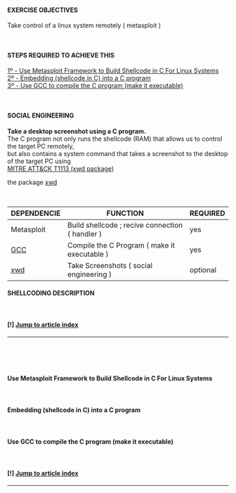 #### EXERCISE OBJECTIVES
Take control of a linux system remotely ( metasploit )

<br />

#### STEPS REQUIRED TO ACHIEVE THIS
[1º - Use Metasploit Framework to Build Shellcode in C For Linux Systems](https://github.com/r00t-3xp10it/hacking-material-books/blob/master/metasploit-RC%5BERB%5D/shellcoding/C_Shellcode_Linux.md#use-metasploit-framework-to-build-shellcode-in-c-for-linux-systems)<br />
[2º - Embedding (shellcode in C) into a C program](https://github.com/r00t-3xp10it/hacking-material-books/blob/master/metasploit-RC%5BERB%5D/shellcoding/C_Shellcode_Linux.md#embedding-shellcode-in-c-into-a-c-program)<br />
[3º - Use GCC to compile the C program (make it executable)](https://github.com/r00t-3xp10it/hacking-material-books/blob/master/metasploit-RC%5BERB%5D/shellcoding/C_Shellcode_Linux.md#use-gcc-to-compile-the-c-program-make-it-executable)<br />

<br />

#### SOCIAL ENGINEERING
**Take a desktop screenshot using a C program.**<br />
The C program not only runs the shellcode (RAM) that allows us to control the target PC remotely,<br />
but also contains a system command that takes a screenshot to the desktop of the target PC using<br />
[MITRE ATT&CK T1113 (xwd package)](https://attack.mitre.org/techniques/T1113/)<br />


the package [xwd](http://blog.tordeu.com/?p=135)<br />

<br />

| DEPENDENCIE | FUNCTION | REQUIRED |
|---|---|---|
| Metasploit | Build shellcode ; recive connection ( handler )| yes |
| [GCC](https://www.cyberciti.biz/faq/debian-linux-install-gnu-gcc-compiler/) | Compile the C Program ( make it executable ) | yes |
| [xwd](http://blog.tordeu.com/?p=135) | Take Screenshots ( social engineering ) | optional |


#### SHELLCODING DESCRIPTION

<br />

#### [!] [Jump to article index](https://github.com/r00t-3xp10it/hacking-material-books/blob/master/metasploit-RC%5BERB%5D/shellcoding/C_Shellcode_Linux.md#exercise-objectives)

---

<br /><br /><br />

#### Use Metasploit Framework to Build Shellcode in C For Linux Systems

<br />

#### Embedding (shellcode in C) into a C program

<br />

#### Use GCC to compile the C program (make it executable)

<br />

#### [!] [Jump to article index](https://github.com/r00t-3xp10it/hacking-material-books/blob/master/metasploit-RC%5BERB%5D/shellcoding/C_Shellcode_Linux.md#exercise-objectives)

---


